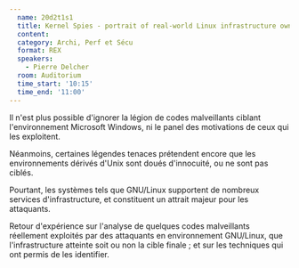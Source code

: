 ```yaml
---
  name: 20d2t1s1
  title: Kernel Spies - portrait of real-world Linux infrastructure ownage
  content:
  category: Archi, Perf et Sécu
  format: REX
  speakers: 
    - Pierre Delcher
  room: Auditorium
  time_start: '10:15'
  time_end: '11:00'
---
```

Il n'est plus possible d'ignorer la légion de codes malveillants ciblant l'environnement Microsoft Windows, ni le panel des motivations de ceux qui les exploitent. 

Néanmoins, certaines légendes tenaces prétendent encore que les environnements dérivés d'Unix sont doués d'innocuité, ou ne sont pas ciblés.

Pourtant, les systèmes tels que GNU/Linux supportent de nombreux services d'infrastructure, et constituent un attrait majeur pour les attaquants. 

Retour d'expérience sur l'analyse de quelques codes malveillants réellement exploités par des attaquants en environnement GNU/Linux, que l'infrastructure atteinte soit ou non la cible finale ; et sur les techniques qui ont permis de les identifier.